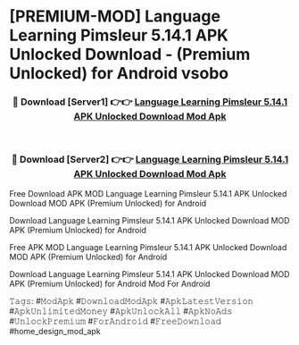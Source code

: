 # [PREMIUM-MOD] Language Learning Pimsleur 5.14.1 APK Unlocked Download - (Premium Unlocked) for Android vsobo



<div align="center">
<h3>🔴 Download [Server1] 👉👉 <a href="https://momento.my/?title=Language_Learning_Pimsleur_5.14.1_APK_Unlocked_Download">Language Learning Pimsleur 5.14.1 APK Unlocked Download Mod Apk</a></h3><br>

<h3>🔴 Download [Server2] 👉👉 <a href="https://momento.my/?title=Language_Learning_Pimsleur_5.14.1_APK_Unlocked_Download">Language Learning Pimsleur 5.14.1 APK Unlocked Download Mod Apk</a></h3>
</div>



Free Download APK MOD Language Learning Pimsleur 5.14.1 APK Unlocked Download MOD APK (Premium Unlocked) for Android

Download Language Learning Pimsleur 5.14.1 APK Unlocked Download MOD APK (Premium Unlocked) for Android

Free APK MOD Language Learning Pimsleur 5.14.1 APK Unlocked Download MOD APK (Premium Unlocked) for Android

Download Language Learning Pimsleur 5.14.1 APK Unlocked Download MOD APK (Premium Unlocked) for Android Mod For Android

𝚃𝚊𝚐𝚜: #𝙼𝚘𝚍𝙰𝚙𝚔 #𝙳𝚘𝚠𝚗𝚕𝚘𝚊𝚍𝙼𝚘𝚍𝙰𝚙𝚔 #𝙰𝚙𝚔𝙻𝚊𝚝𝚎𝚜𝚝𝚅𝚎𝚛𝚜𝚒𝚘𝚗 #𝙰𝚙𝚔𝚄𝚗𝚕𝚒𝚖𝚒𝚝𝚎𝚍𝙼𝚘𝚗𝚎𝚢 #𝙰𝚙𝚔𝚄𝚗𝚕𝚘𝚌𝚔𝙰𝚕𝚕 #𝙰𝚙𝚔𝙽𝚘𝙰𝚍𝚜 #𝚄𝚗𝚕𝚘𝚌𝚔𝙿𝚛𝚎𝚖𝚒𝚞𝚖 #𝙵𝚘𝚛𝙰𝚗𝚍𝚛𝚘𝚒𝚍 #𝙵𝚛𝚎𝚎𝙳𝚘𝚠𝚗𝚕𝚘𝚊𝚍 #home_design_mod_apk
